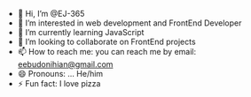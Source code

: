 - 👋 Hi, I’m @EJ-365
- 👀 I’m interested in web development and FrontEnd Developer
- 🌱 I’m currently learning JavaScript
- 💞️ I’m looking to collaborate on FrontEnd projects
- 📫 How to reach me: you can reach me by email: eebudonihian@gmail.com 
- 😄 Pronouns: ... He/him 
- ⚡ Fun fact: I love pizza

<!---
EJ-365/EJ-365 is a ✨ special ✨ repository because its `README.md` (this file) appears on your GitHub profile.
You can click the Preview link to take a look at your changes.
--->
